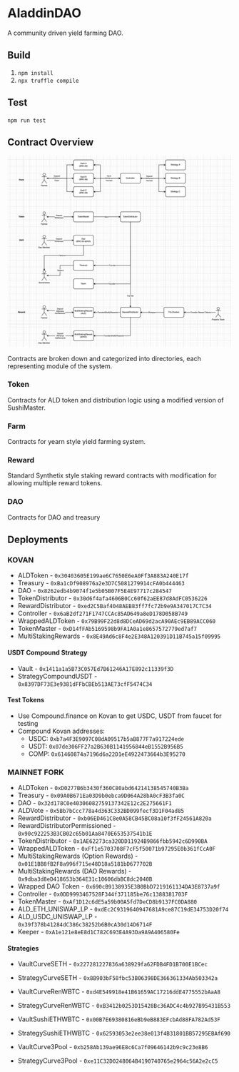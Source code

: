 # AladdinDAO
A community driven yield farming DAO.

## Build

1. `npm install`
2. `npx truffle compile`

## Test
`npm run test`

## Contract Overview

![Overview](/diagram.png)

Contracts are broken down and categorized into directories, each representing module of the system.

### Token
Contracts for ALD token and distribution logic using a modified version of SushiMaster.

### Farm
Contracts for yearn style yield farming system.

### Reward
Standard Synthetix style staking reward contracts with modification for allowing multiple reward tokens.

### DAO
Contracts for DAO and treasury

## Deployments

### KOVAN
 - ALDToken - `0x30403605E199ae6C7650E6eA0Ff3A883A240E17f`
 - Treasury - `0xBa1cDf908976a2e3D7C5081279914cFA0b444463`
 - DAO - `0x8262edb4b9074f1e5b05B07F5E4E97717c284547`
 - TokenDistributor - `0x30d6f4afa4606B0Cc60f62aEE87d8AdFC0536226`
 - RewardDistributor - `0xed2C5Baf4048AEB83ff7fc72b9e9A347017C7C34`
 - Controller - `0x6aB2df271F1747CCAc85AD649a8eD178D058B749`
 - WrappedALDToken - `0x79B99F22d8d8DCeAD69d2acA90AEc9EB89ACC060`
 - TokenMaster - `0xD14fFAb5169598b9FA1A0a1e8657572779ed7af7`
 - MultiStakingRewards - `0x8E49Ad6c8F4e2E348A120391D11B745a15f09995`

#### USDT Compound Strategy
- Vault - `0x1411a1a5B73C057Ed7B61246A17E892c11339f3D`
- StrategyCompoundUSDT - `0x8397DF73E3e9381dFFbCBEb513AE73cfF5474C34`

#### Test Tokens
- Use Compound.finance on Kovan to get USDC, USDT from faucet for testing
- Compound Kovan addresses:
  - USDC: `0xb7a4F3E9097C08dA09517b5aB877F7a917224ede`
  - USDT: `0x07de306FF27a2B630B1141956844eB1552B956B5`
  - COMP: `0x61460874a7196d6a22D1eE4922473664b3E95270`


### MAINNET FORK
 - ALDToken - `0xD0277B6b3430f360C80abd64214138545740B3Ba`
 - Treasury - `0x09A0B671Ea03D9b0ebca9D064A28bA0cF3B3fa0C`
 - DAO - `0x32d178C0e40306082759137342E12c2E275661F1`
 - ALDVote - `0x5Bb7bCcc778a4d363C332BD099fecf3D1F04ad85`
 - RewardDistributor - `0xb06ED461C8e0A58CB45BC08a10f3fF24561A820a`
 - RewardDistributorPermissioned - `0x90c922253B3CB02c65b01Aa8470E653537541b1E`
 - TokenDistributor - `0x1AE62273ca320DD11924B9866fbb5942c6D990BA`
 - WrappedALDToken - `0xFf1e5703708F7cF5f50071b97295E0b361fCcA0F`
 - MultiStakingRewards (Option Rewards) - `0x01E1BB8fB2F8a996f715e48D18a5181bD677702B`
 - MultiStakingRewards (DAO Rewards) - `0x9dba3d8eD418653b364E31c10606dbBC8dc2040B`
 - Wrapped DAO Token - `0x690cB9138935E3B0BbD7219161134DA3E8737a9f`
 - Controller - `0x0DD9993467528F344f371185be76c1388381703F`
 - TokenMaster - `0xAf1D12c6dE5a59b00A5fd7DeCD8b9137FC0DA880`
 - ALD_ETH_UNISWAP_LP - `0xdEc2C9319640947681A9ce87C19dE34753D20f74`
 - ALD_USDC_UNISWAP_LP - `0x39f378b41284dC386c38252b6B0cA30d14D6714F`
 - Keeper - `0xA1e121e8eE8d1C782C693E4A93Da9A9A406580Fe`

#### Strategies
- VaultCurveSETH - `0x227281227836a638929fa62FDB4FD1B700E1BCec`
- StrategyCurveSETH - `0x8B903bF58fbc53B06398DE366361334Ab503342a`

- VaultCurveRenWBTC - `0xd4E549918e41B61659AC17216ddE4775552bAaA8`
- StrategyCurveRenWBTC - `0xB3412b0253D15428Bc36ADC4c4b927B95431B553`

- VaultSushiETHWBTC - `0x00B7E69380816eBb9eB883EFcbAd88FA782Ad53F`
- StrategySushiETHWBTC - `0x62593053e2ee38e013f4B31801BB57295EBAf690`

- VaultCurve3Pool - `0xb258Ab139ae96E8c6Ca7f09646142b9c9c23e8B6`
- StrategyCurve3Pool - `0xe11C32D0248064B4190740765e2964c56A2e2cC5`
